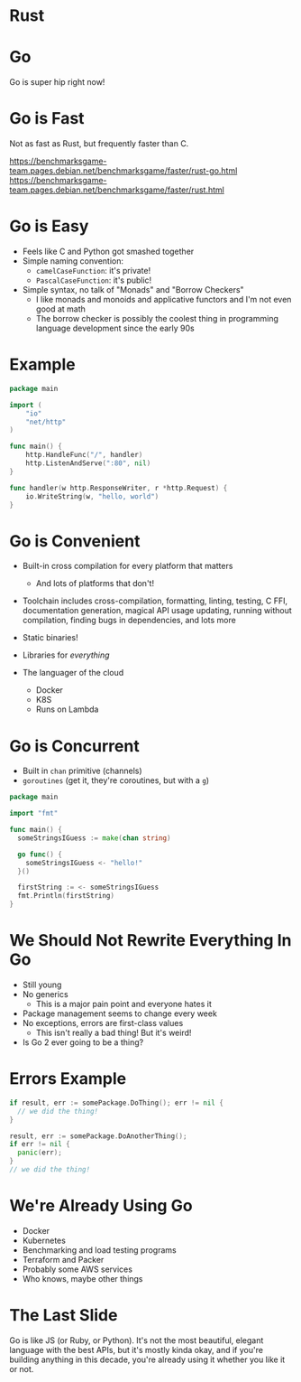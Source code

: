 # Rust


# Go

Go is super hip right now!


# Go is Fast

Not as fast as Rust, but frequently faster than C. 

<https://benchmarksgame-team.pages.debian.net/benchmarksgame/faster/rust-go.html>
<https://benchmarksgame-team.pages.debian.net/benchmarksgame/faster/rust.html>


# Go is Easy

* Feels like C and Python got smashed together
* Simple naming convention:
  * `camelCaseFunction`: it's private!
  * `PascalCaseFunction`: it's public!
* Simple syntax, no talk of "Monads" and "Borrow Checkers"
  * I like monads and monoids and applicative functors and
    I'm not even good at math
  * The borrow checker is possibly the coolest thing in programming
    language development since the early 90s


# Example

```go
package main

import (
	"io"
	"net/http"
)

func main() {
	http.HandleFunc("/", handler)
	http.ListenAndServe(":80", nil)
}

func handler(w http.ResponseWriter, r *http.Request) {
	io.WriteString(w, "hello, world")
}
```


# Go is Convenient

* Built-in cross compilation for every platform that matters
  * And lots of platforms that don't!
* Toolchain includes cross-compilation, formatting, linting, testing, C FFI,
  documentation generation, magical API usage updating, running without
  compilation, finding bugs in dependencies, and lots more

* Static binaries!
* Libraries for _everything_
* The languager of the cloud
  * Docker
  * K8S
  * Runs on Lambda


# Go is Concurrent

* Built in `chan` primitive (channels)
* `goroutines` (get it, they're coroutines, but with a `g`)


```go
package main

import "fmt"

func main() {
  someStringsIGuess := make(chan string)

  go func() {
    someStringsIGuess <- "hello!"
  }()

  firstString := <- someStringsIGuess
  fmt.Println(firstString)
}
```


# We Should Not Rewrite Everything In Go

* Still young
* No generics
  * This is a major pain point and everyone hates it
* Package management seems to change every week
* No exceptions, errors are first-class values
  * This isn't really a bad thing! But it's weird!
* Is Go 2 ever going to be a thing?


# Errors Example

```go
if result, err := somePackage.DoThing(); err != nil {
  // we did the thing!
}

result, err := somePackage.DoAnotherThing();
if err != nil {
  panic(err);
}
// we did the thing!
```


# We're Already Using Go

* Docker
* Kubernetes
* Benchmarking and load testing programs
* Terraform and Packer
* Probably some AWS services
* Who knows, maybe other things


# The Last Slide

Go is like JS (or Ruby, or Python). It's not the most beautiful, elegant
language with the best APIs, but it's mostly kinda okay, and if you're building
anything in this decade, you're already using it whether you like it or not.
